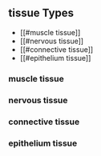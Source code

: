 ## tissue Types
- [[#muscle tissue]] 
- [[#nervous tissue]]
- [[#connective tissue]]
- [[#epithelium tissue]]

### muscle tissue
### nervous tissue
### connective tissue
### epithelium tissue
